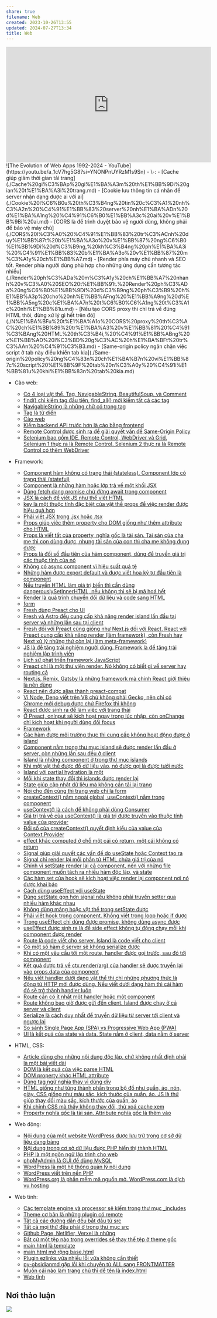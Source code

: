 ```yaml
---
share: true
filename: Web
created: 2023-10-26T13:55
updated: 2024-07-27T13:34
title: Web
---
```

<iframe width="560" height="315" src="https://www.youtube.com/embed/JoXcxgs99bg?si=wWTRFwVis99Ey8Us" title="YouTube video player" frameborder="0" allow="accelerometer; autoplay; clipboard-write; encrypted-media; gyroscope; picture-in-picture; web-share" referrerpolicy="strict-origin-when-cross-origin" allowfullscreen></iframe>
![The Evolution of Web Apps 1992-2024 - YouTube](https://youtu.be/a_1cV7hg5G8?si=YNONPnUYRzM1s9Sn)
- \-: 
    - [Cache giúp giảm thời gian tải trang](./Cache%20gi%C3%BAp%20gi%E1%BA%A3m%20th%E1%BB%9Di%20gian%20t%E1%BA%A3i%20trang.md)
    - [Cookie lưu thông tin cá nhân để server nhận dạng được ai với ai](./Cookie%20l%C6%B0u%20th%C3%B4ng%20tin%20c%C3%A1%20nh%C3%A2n%20%C4%91%E1%BB%83%20server%20nh%E1%BA%ADn%20d%E1%BA%A1ng%20%C4%91%C6%B0%E1%BB%A3c%20ai%20v%E1%BB%9Bi%20ai.md)
    - [CORS là để trình duyệt bảo vệ người dùng, không phải để bảo vệ máy chủ](./CORS%20l%C3%A0%20%C4%91%E1%BB%83%20tr%C3%ACnh%20duy%E1%BB%87t%20b%E1%BA%A3o%20v%E1%BB%87%20ng%C6%B0%E1%BB%9Di%20d%C3%B9ng,%20kh%C3%B4ng%20ph%E1%BA%A3i%20%C4%91%E1%BB%83%20b%E1%BA%A3o%20v%E1%BB%87%20m%C3%A1y%20ch%E1%BB%A7.md)
    - [Render phía máy chủ nhanh và SEO tốt. Render phía người dùng phù hợp cho những ứng dụng cần tương tác nhiều](./Render%20ph%C3%ADa%20m%C3%A1y%20ch%E1%BB%A7%20nhanh%20v%C3%A0%20SEO%20t%E1%BB%91t.%20Render%20ph%C3%ADa%20ng%C6%B0%E1%BB%9Di%20d%C3%B9ng%20ph%C3%B9%20h%E1%BB%A3p%20cho%20nh%E1%BB%AFng%20%E1%BB%A9ng%20d%E1%BB%A5ng%20c%E1%BA%A7n%20t%C6%B0%C6%A1ng%20t%C3%A1c%20nhi%E1%BB%81u.md)
    - [Nếu tạo CORS proxy thì chỉ trả về đúng HTML thôi, đừng xử lý gì hết trên đó](./N%E1%BA%BFu%20t%E1%BA%A1o%20CORS%20proxy%20th%C3%AC%20ch%E1%BB%89%20tr%E1%BA%A3%20v%E1%BB%81%20%C4%91%C3%BAng%20HTML%20th%C3%B4i,%20%C4%91%E1%BB%ABng%20x%E1%BB%AD%20l%C3%BD%20g%C3%AC%20h%E1%BA%BFt%20tr%C3%AAn%20%C4%91%C3%B3.md)
    - [Same-origin policy ngăn chặn việc script ở tab này điều khiển tab kia](./Same-origin%20policy%20ng%C4%83n%20ch%E1%BA%B7n%20vi%E1%BB%87c%20script%20%E1%BB%9F%20tab%20n%C3%A0y%20%C4%91i%E1%BB%81u%20khi%E1%BB%83n%20tab%20kia.md)

- Cào web: 
    - [Có 4 loại vật thể. Tag, NavigableString, BeautifulSoup, và Comment](./C%C3%A0o%20web/BeautifulSoup/C%C3%B3%204%20lo%E1%BA%A1i%20v%E1%BA%ADt%20th%E1%BB%83.%20Tag,%20NavigableString,%20BeautifulSoup,%20v%C3%A0%20Comment.md)
    - [find() chỉ kiếm tag đầu tiên, find_all() mới kiếm tất cả các tag](./C%C3%A0o%20web/BeautifulSoup/find()%20ch%E1%BB%89%20ki%E1%BA%BFm%20tag%20%C4%91%E1%BA%A7u%20ti%C3%AAn,%20find_all()%20m%E1%BB%9Bi%20ki%E1%BA%BFm%20t%E1%BA%A5t%20c%E1%BA%A3%20c%C3%A1c%20tag.md)
    - [NavigableString là những chữ có trong tag](./C%C3%A0o%20web/BeautifulSoup/NavigableString%20l%C3%A0%20nh%E1%BB%AFng%20ch%E1%BB%AF%20c%C3%B3%20trong%20tag.md)
    - [Tag là từ điển](./C%C3%A0o%20web/BeautifulSoup/Tag%20l%C3%A0%20t%E1%BB%AB%20%C4%91i%E1%BB%83n.md)
    - [Cào web](./C%C3%A0o%20web/index.md)
    - [Kiếm backend API trước hơn là cào bằng frontend](./C%C3%A0o%20web/Ki%E1%BA%BFm%20backend%20API%20tr%C6%B0%E1%BB%9Bc%20h%C6%A1n%20l%C3%A0%20c%C3%A0o%20b%E1%BA%B1ng%20frontend.md)
    - [Remote Control được sinh ra để giải quyết vấn đề Same-Origin Policy](./C%C3%A0o%20web/Selenium/Remote%20Control%20%C4%91%C6%B0%E1%BB%A3c%20sinh%20ra%20%C4%91%E1%BB%83%20gi%E1%BA%A3i%20quy%E1%BA%BFt%20v%E1%BA%A5n%20%C4%91%E1%BB%81%20Same-Origin%20Policy.md)
    - [Selenium bao gồm IDE, Remote Control, WebDriver và Grid. Selenium 1 thực ra là Remote Control. Selenium 2 thực ra là Remote Control có thêm WebDriver](./C%C3%A0o%20web/Selenium/Selenium%20bao%20g%E1%BB%93m%20IDE,%20Remote%20Control,%20WebDriver%20v%C3%A0%20Grid.%20Selenium%201%20th%E1%BB%B1c%20ra%20l%C3%A0%20Remote%20Control.%20Selenium%202%20th%E1%BB%B1c%20ra%20l%C3%A0%20Remote%20Control%20c%C3%B3%20th%C3%AAm%20WebDriver.md)

- Framework: 
    - [Component hàm không có trạng thái (stateless). Component lớp có trạng thái (stateful)](./Framework/Component,%20render,%20JSX/Component%20h%C3%A0m%20kh%C3%B4ng%20c%C3%B3%20tr%E1%BA%A1ng%20th%C3%A1i%20(stateless).%20Component%20l%E1%BB%9Bp%20c%C3%B3%20tr%E1%BA%A1ng%20th%C3%A1i%20(stateful).md)
    - [Component là những hàm hoặc lớp trả về một khối JSX](./Framework/Component,%20render,%20JSX/Component%20l%C3%A0%20nh%E1%BB%AFng%20h%C3%A0m%20ho%E1%BA%B7c%20l%E1%BB%9Bp%20tr%E1%BA%A3%20v%E1%BB%81%20m%E1%BB%99t%20kh%E1%BB%91i%20JSX.md)
    - [Dùng fetch dạng promise chứ đừng await trong component](./Framework/Component,%20render,%20JSX/D%C3%B9ng%20fetch%20d%E1%BA%A1ng%20promise%20ch%E1%BB%A9%20%C4%91%E1%BB%ABng%20await%20trong%20component.md)
    - [JSX là cách để viết JS như thể viết HTML](./Framework/Component,%20render,%20JSX/JSX,%20props/JSX%20l%C3%A0%20c%C3%A1ch%20%C4%91%E1%BB%83%20vi%E1%BA%BFt%20JS%20nh%C6%B0%20th%E1%BB%83%20vi%E1%BA%BFt%20HTML.md)
    - [key là một thuộc tính đặc biệt của vật thể props để việc render được hiệu quả hơn](./Framework/Component,%20render,%20JSX/JSX,%20props/key%20l%C3%A0%20m%E1%BB%99t%20thu%E1%BB%99c%20t%C3%ADnh%20%C4%91%E1%BA%B7c%20bi%E1%BB%87t%20c%E1%BB%A7a%20v%E1%BA%ADt%20th%E1%BB%83%20props%20%C4%91%E1%BB%83%20vi%E1%BB%87c%20render%20%C4%91%C6%B0%E1%BB%A3c%20hi%E1%BB%87u%20qu%E1%BA%A3%20h%C6%A1n.md)
    - [Phải viết JSX trong .jsx hoặc .tsx](./Framework/Component,%20render,%20JSX/JSX,%20props/Ph%E1%BA%A3i%20vi%E1%BA%BFt%20JSX%20trong%20.jsx%20ho%E1%BA%B7c%20.tsx)
    - [Props giúp việc thêm property cho DOM giống như thêm attribute cho HTML](./Framework/Component,%20render,%20JSX/JSX,%20props/Props%20gi%C3%BAp%20vi%E1%BB%87c%20th%C3%AAm%20property%20cho%20DOM%20gi%E1%BB%91ng%20nh%C6%B0%20th%C3%AAm%20attribute%20cho%20HTML.md)
    - [Props là viết tắt của property, nghĩa gốc là tài sản. Tài sản của cha mẹ thì con dùng được, nhưng tài sản của con thì cha mẹ không đụng được](./Framework/Component,%20render,%20JSX/JSX,%20props/Props%20l%C3%A0%20vi%E1%BA%BFt%20t%E1%BA%AFt%20c%E1%BB%A7a%20property,%20ngh%C4%A9a%20g%E1%BB%91c%20l%C3%A0%20t%C3%A0i%20s%E1%BA%A3n.%20T%C3%A0i%20s%E1%BA%A3n%20c%E1%BB%A7a%20cha%20m%E1%BA%B9%20th%C3%AC%20con%20d%C3%B9ng%20%C4%91%C6%B0%E1%BB%A3c,%20nh%C6%B0ng%20t%C3%A0i%20s%E1%BA%A3n%20c%E1%BB%A7a%20con%20th%C3%AC%20cha%20m%E1%BA%B9%20kh%C3%B4ng%20%C4%91%E1%BB%A5ng%20%C4%91%C6%B0%E1%BB%A3c.md)
    - [Props là đối số đầu tiên của hàm component, dùng để truyền giá trị các thuộc tính của nó](./Framework/Component,%20render,%20JSX/JSX,%20props/Props%20l%C3%A0%20%C4%91%E1%BB%91i%20s%E1%BB%91%20%C4%91%E1%BA%A7u%20ti%C3%AAn%20c%E1%BB%A7a%20h%C3%A0m%20component,%20d%C3%B9ng%20%C4%91%E1%BB%83%20truy%E1%BB%81n%20gi%C3%A1%20tr%E1%BB%8B%20c%C3%A1c%20thu%E1%BB%99c%20t%C3%ADnh%20c%E1%BB%A7a%20n%C3%B3.md)
    - [Không có async component vì hiệu suất quá tệ](./Framework/Component,%20render,%20JSX/Kh%C3%B4ng%20c%C3%B3%20async%20component%20v%C3%AC%20hi%E1%BB%87u%20su%E1%BA%A5t%20qu%C3%A1%20t%E1%BB%87.md)
    - [Những hàm được export default và được viết hoa ký tự đầu tiên là component](./Framework/Component,%20render,%20JSX/Nh%E1%BB%AFng%20h%C3%A0m%20%C4%91%C6%B0%E1%BB%A3c%20export%20default%20v%C3%A0%20%C4%91%C6%B0%E1%BB%A3c%20vi%E1%BA%BFt%20hoa%20k%C3%BD%20t%E1%BB%B1%20%C4%91%E1%BA%A7u%20ti%C3%AAn%20l%C3%A0%20component.md)
    - [Nếu truyền HTML làm giá trị biến thì cần dùng dangerouslySetInnerHTML, nếu không thì sẽ bị mã hoá hết](./Framework/Component,%20render,%20JSX/N%E1%BA%BFu%20truy%E1%BB%81n%20HTML%20l%C3%A0m%20gi%C3%A1%20tr%E1%BB%8B%20bi%E1%BA%BFn%20th%C3%AC%20c%E1%BA%A7n%20d%C3%B9ng%20dangerouslySetInnerHTML,%20n%E1%BA%BFu%20kh%C3%B4ng%20th%C3%AC%20s%E1%BA%BD%20b%E1%BB%8B%20m%C3%A3%20ho%C3%A1%20h%E1%BA%BFt.md)
    - [Render là quá trình chuyển đổi dữ liệu và code sang HTML](./Framework/Component,%20render,%20JSX/Render%20l%C3%A0%20qu%C3%A1%20tr%C3%ACnh%20chuy%E1%BB%83n%20%C4%91%E1%BB%95i%20d%E1%BB%AF%20li%E1%BB%87u%20v%C3%A0%20code%20sang%20HTML.md)
    - [form](./Framework/Fresh,%20Preact,%20React/form.md)
    - [Fresh dùng Preact cho UI](./Framework/Fresh,%20Preact,%20React/Fresh%20d%C3%B9ng%20Preact%20cho%20UI.md)
    - [Fresh và Astro đều cung cấp khả năng render island lần đầu tại server và những lần sau tại client](./Framework/Fresh,%20Preact,%20React/Fresh%20v%C3%A0%20Astro%20%C4%91%E1%BB%81u%20cung%20c%E1%BA%A5p%20kh%E1%BA%A3%20n%C4%83ng%20render%20island%20l%E1%BA%A7n%20%C4%91%E1%BA%A7u%20t%E1%BA%A1i%20server%20v%C3%A0%20nh%E1%BB%AFng%20l%E1%BA%A7n%20sau%20t%E1%BA%A1i%20client.md)
    - [Fresh đối với Preact cũng giống như Next.js đối với React. React với Preact cung cấp khả năng render (làm framework), còn Fresh hay Next xử lý những thứ còn lại (làm meta-framework)](./Framework/Fresh,%20Preact,%20React/Fresh%20%C4%91%E1%BB%91i%20v%E1%BB%9Bi%20Preact%20c%C5%A9ng%20gi%E1%BB%91ng%20nh%C6%B0%20Next.js%20%C4%91%E1%BB%91i%20v%E1%BB%9Bi%20React.%20React%20v%E1%BB%9Bi%20Preact%20cung%20c%E1%BA%A5p%20kh%E1%BA%A3%20n%C4%83ng%20render%20(l%C3%A0m%20framework),%20c%C3%B2n%20Fresh%20hay%20Next%20x%E1%BB%AD%20l%C3%BD%20nh%E1%BB%AFng%20th%E1%BB%A9%20c%C3%B2n%20l%E1%BA%A1i%20(l%C3%A0m%20meta-framework).md)
    - [JS là để tăng trải nghiệm người dùng. Framework là để tăng trải nghiệm lập trình viên](./Framework/Fresh,%20Preact,%20React/JS%20l%C3%A0%20%C4%91%E1%BB%83%20t%C4%83ng%20tr%E1%BA%A3i%20nghi%E1%BB%87m%20ng%C6%B0%E1%BB%9Di%20d%C3%B9ng.%20Framework%20l%C3%A0%20%C4%91%E1%BB%83%20t%C4%83ng%20tr%E1%BA%A3i%20nghi%E1%BB%87m%20l%E1%BA%ADp%20tr%C3%ACnh%20vi%C3%AAn.md)
    - [Lịch sử phát triển framework JavaScript](./Framework/Fresh,%20Preact,%20React/L%E1%BB%8Bch%20s%E1%BB%AD%20ph%C3%A1t%20tri%E1%BB%83n%20framework%20JavaScript.md)
    - [Preact chỉ là một thư viện render. Nó không có biết gì về server hay routing cả](./Framework/Fresh,%20Preact,%20React/Preact%20ch%E1%BB%89%20l%C3%A0%20m%E1%BB%99t%20th%C6%B0%20vi%E1%BB%87n%20render.%20N%C3%B3%20kh%C3%B4ng%20c%C3%B3%20bi%E1%BA%BFt%20g%C3%AC%20v%E1%BB%81%20server%20hay%20routing%20c%E1%BA%A3.md)
    - [Next.js, Remix, Gatsby là những framework mà chính React giới thiệu là nên dùng](./Framework/Fresh,%20Preact,%20React/Next.js,%20Remix,%20Gatsby%20l%C3%A0%20nh%E1%BB%AFng%20framework%20m%C3%A0%20ch%C3%ADnh%20React%20gi%E1%BB%9Bi%20thi%E1%BB%87u%20l%C3%A0%20n%C3%AAn%20d%C3%B9ng.md)
    - [React nên được alias thành preact-compat](./Framework/Fresh,%20Preact,%20React/React%20n%C3%AAn%20%C4%91%C6%B0%E1%BB%A3c%20alias%20th%C3%A0nh%20preact-compat.md)
    - [Vì Node, Deno viết trên V8 chứ không phải Gecko, nên chỉ có Chrome mới debug được chứ Firefox thì không](./Framework/Fresh,%20Preact,%20React/V%C3%AC%20Node,%20Deno%20vi%E1%BA%BFt%20tr%C3%AAn%20V8%20ch%E1%BB%A9%20kh%C3%B4ng%20ph%E1%BA%A3i%20Gecko,%20n%C3%AAn%20ch%E1%BB%89%20c%C3%B3%20Chrome%20m%E1%BB%9Bi%20debug%20%C4%91%C6%B0%E1%BB%A3c%20ch%E1%BB%A9%20Firefox%20th%C3%AC%20kh%C3%B4ng.md)
    - [React được sinh ra để làm việc với trạng thái](./Framework/Fresh,%20Preact,%20React/React%20%C4%91%C6%B0%E1%BB%A3c%20sinh%20ra%20%C4%91%E1%BB%83%20l%C3%A0m%20vi%E1%BB%87c%20v%E1%BB%9Bi%20tr%E1%BA%A1ng%20th%C3%A1i.md)
    - [Ở Preact, onInput sẽ kích hoạt ngay trong lúc nhập, còn onChange chỉ kích hoạt khi người dùng đổi focus](./Framework/Fresh,%20Preact,%20React/%E1%BB%9E%20Preact,%20onInput%20s%E1%BA%BD%20k%C3%ADch%20ho%E1%BA%A1t%20ngay%20trong%20l%C3%BAc%20nh%E1%BA%ADp,%20c%C3%B2n%20onChange%20ch%E1%BB%89%20k%C3%ADch%20ho%E1%BA%A1t%20khi%20ng%C6%B0%E1%BB%9Di%20d%C3%B9ng%20%C4%91%E1%BB%95i%20focus.md)
    - [Framework](./Framework/index.md)
    - [Các hàm được môi trường thực thi cung cấp không hoạt động được ở island](./Framework/Island,%20state/C%C3%A1c%20h%C3%A0m%20%C4%91%C6%B0%E1%BB%A3c%20m%C3%B4i%20tr%C6%B0%E1%BB%9Dng%20th%E1%BB%B1c%20thi%20cung%20c%E1%BA%A5p%20kh%C3%B4ng%20ho%E1%BA%A1t%20%C4%91%E1%BB%99ng%20%C4%91%C6%B0%E1%BB%A3c%20%E1%BB%9F%20island.md)
    - [Component nằm trong thư mục island sẽ được render lần đầu ở server, còn những lần sau đều ở client](./Framework/Island,%20state/Component%20n%E1%BA%B1m%20trong%20th%C6%B0%20m%E1%BB%A5c%20island%20s%E1%BA%BD%20%C4%91%C6%B0%E1%BB%A3c%20render%20l%E1%BA%A7n%20%C4%91%E1%BA%A7u%20%E1%BB%9F%20server,%20c%C3%B2n%20nh%E1%BB%AFng%20l%E1%BA%A7n%20sau%20%C4%91%E1%BB%81u%20%E1%BB%9F%20client.md)
    - [Island là những component ở trong thư mục islands](./Framework/Island,%20state/Island%20l%C3%A0%20nh%E1%BB%AFng%20component%20%E1%BB%9F%20trong%20th%C6%B0%20m%E1%BB%A5c%20islands.md)
    - [Khi một vật thể được đổ dữ liệu vào, nó được gọi là được tưới nước](./Framework/Island,%20state/Khi%20m%E1%BB%99t%20v%E1%BA%ADt%20th%E1%BB%83%20%C4%91%C6%B0%E1%BB%A3c%20%C4%91%E1%BB%95%20d%E1%BB%AF%20li%E1%BB%87u%20v%C3%A0o,%20n%C3%B3%20%C4%91%C6%B0%E1%BB%A3c%20g%E1%BB%8Di%20l%C3%A0%20%C4%91%C6%B0%E1%BB%A3c%20t%C6%B0%E1%BB%9Bi%20n%C6%B0%E1%BB%9Bc.md)
    - [Island với partial hydration là một](./Framework/Island,%20state/Island%20v%E1%BB%9Bi%20partial%20hydration%20l%C3%A0%20m%E1%BB%99t.md)
    - [Mỗi khi state thay đổi thì islands được render lại](./Framework/Island,%20state/M%E1%BB%97i%20khi%20state%20thay%20%C4%91%E1%BB%95i%20th%C3%AC%20islands%20%C4%91%C6%B0%E1%BB%A3c%20render%20l%E1%BA%A1i.md)
    - [State giúp cập nhật dữ liệu mà không cần tải lại trang](./Framework/Island,%20state/State%20gi%C3%BAp%20c%E1%BA%ADp%20nh%E1%BA%ADt%20d%E1%BB%AF%20li%E1%BB%87u%20m%C3%A0%20kh%C3%B4ng%20c%E1%BA%A7n%20t%E1%BA%A3i%20l%E1%BA%A1i%20trang.md)
    - [Nói cho đến cùng thì trang web chỉ là form](./Framework/N%C3%B3i%20cho%20%C4%91%E1%BA%BFn%20c%C3%B9ng%20th%C3%AC%20trang%20web%20ch%E1%BB%89%20l%C3%A0%20form.md)
    - [createContext() nằm ngoài global, useContext() nằm trong component](./Framework/Qu%E1%BA%A3n%20l%C3%BD%20state/Context/createContext()%20n%E1%BA%B1m%20ngo%C3%A0i%20global,%20useContext()%20n%E1%BA%B1m%20trong%20component.md)
    - [useContext() là cách để không phải dùng Consumer](./Framework/Qu%E1%BA%A3n%20l%C3%BD%20state/Context/useContext()%20l%C3%A0%20c%C3%A1ch%20%C4%91%E1%BB%83%20kh%C3%B4ng%20ph%E1%BA%A3i%20d%C3%B9ng%20Consumer.md)
    - [Giá trị trả về của useContext() là giá trị được truyền vào thuộc tính value của provider](./Framework/Qu%E1%BA%A3n%20l%C3%BD%20state/Context/Gi%C3%A1%20tr%E1%BB%8B%20tr%E1%BA%A3%20v%E1%BB%81%20c%E1%BB%A7a%20useContext()%20l%C3%A0%20gi%C3%A1%20tr%E1%BB%8B%20%C4%91%C6%B0%E1%BB%A3c%20truy%E1%BB%81n%20v%C3%A0o%20thu%E1%BB%99c%20t%C3%ADnh%20value%20c%E1%BB%A7a%20provider.md)
    - [Đối số của createContext() quyết định kiểu của value của Context.Provider](./Framework/Qu%E1%BA%A3n%20l%C3%BD%20state/Context/%C4%90%E1%BB%91i%20s%E1%BB%91%20c%E1%BB%A7a%20createContext()%20quy%E1%BA%BFt%20%C4%91%E1%BB%8Bnh%20ki%E1%BB%83u%20c%E1%BB%A7a%20value%20c%E1%BB%A7a%20Context.Provider.md)
    - [effect khác computed ở chỗ một cái có return, một cái không có return](./Framework/Qu%E1%BA%A3n%20l%C3%BD%20state/Signal/effect%20kh%C3%A1c%20computed%20%E1%BB%9F%20ch%E1%BB%97%20m%E1%BB%99t%20c%C3%A1i%20c%C3%B3%20return,%20m%E1%BB%99t%20c%C3%A1i%20kh%C3%B4ng%20c%C3%B3%20return.md)
    - [Signal giúp giải quyết các vấn đề do useState hoặc Context tạo ra](./Framework/Qu%E1%BA%A3n%20l%C3%BD%20state/Signal/Signal%20gi%C3%BAp%20gi%E1%BA%A3i%20quy%E1%BA%BFt%20c%C3%A1c%20v%E1%BA%A5n%20%C4%91%E1%BB%81%20do%20useState%20ho%E1%BA%B7c%20Context%20t%E1%BA%A1o%20ra.md)
    - [Signal chỉ render lại mỗi phần tử HTML chứa giá trị của nó](./Framework/Qu%E1%BA%A3n%20l%C3%BD%20state/Signal/Signal%20ch%E1%BB%89%20render%20l%E1%BA%A1i%20m%E1%BB%97i%20ph%E1%BA%A7n%20t%E1%BB%AD%20HTML%20ch%E1%BB%A9a%20gi%C3%A1%20tr%E1%BB%8B%20c%E1%BB%A7a%20n%C3%B3.md)
    - [Chính vì setState render lại cả component, nên với những file component muốn tách ra nhiều hàm độc lập, và state](./Framework/Qu%E1%BA%A3n%20l%C3%BD%20state/Hook/Ch%C3%ADnh%20v%C3%AC%20setState%20render%20l%E1%BA%A1i%20c%E1%BA%A3%20component,%20n%C3%AAn%20v%E1%BB%9Bi%20nh%E1%BB%AFng%20file%20component%20mu%E1%BB%91n%20t%C3%A1ch%20ra%20nhi%E1%BB%81u%20h%C3%A0m%20%C4%91%E1%BB%99c%20l%E1%BA%ADp,%20v%C3%A0%20state.md)
    - [Các hàm set của hook sẽ kích hoạt việc render lại component nơi nó được khai báo](./Framework/Qu%E1%BA%A3n%20l%C3%BD%20state/Hook/C%C3%A1c%20h%C3%A0m%20set%20c%E1%BB%A7a%20hook%20s%E1%BA%BD%20k%C3%ADch%20ho%E1%BA%A1t%20vi%E1%BB%87c%20render%20l%E1%BA%A1i%20component%20n%C6%A1i%20n%C3%B3%20%C4%91%C6%B0%E1%BB%A3c%20khai%20b%C3%A1o.md)
    - [Cách dùng useEffect với useState](./Framework/Qu%E1%BA%A3n%20l%C3%BD%20state/Hook/C%C3%A1ch%20d%C3%B9ng%20useEffect%20v%E1%BB%9Bi%20useState.md)
    - [Dùng setState gọn hơn signal nếu không phải truyền setter qua nhiều hàm khác nhau](./Framework/Qu%E1%BA%A3n%20l%C3%BD%20state/Hook/D%C3%B9ng%20setState%20g%E1%BB%8Dn%20h%C6%A1n%20signal%20n%E1%BA%BFu%20kh%C3%B4ng%20ph%E1%BA%A3i%20truy%E1%BB%81n%20setter%20qua%20nhi%E1%BB%81u%20h%C3%A0m%20kh%C3%A1c%20nhau.md)
    - [Không dùng mảng hoặc vật thể trong setState được](./Framework/Qu%E1%BA%A3n%20l%C3%BD%20state/Hook/Kh%C3%B4ng%20d%C3%B9ng%20m%E1%BA%A3ng%20ho%E1%BA%B7c%20v%E1%BA%ADt%20th%E1%BB%83%20trong%20setState%20%C4%91%C6%B0%E1%BB%A3c.md)
    - [Phải viết hook trong component. Không viết trong loop hoặc if được](./Framework/Qu%E1%BA%A3n%20l%C3%BD%20state/Hook/Ph%E1%BA%A3i%20vi%E1%BA%BFt%20hook%20trong%20component.%20Kh%C3%B4ng%20vi%E1%BA%BFt%20trong%20loop%20ho%E1%BA%B7c%20if%20%C4%91%C6%B0%E1%BB%A3c.md)
    - [Trong useEffect chỉ dùng được promise, không dùng async được](./Framework/Qu%E1%BA%A3n%20l%C3%BD%20state/Hook/Trong%20useEffect%20ch%E1%BB%89%20d%C3%B9ng%20%C4%91%C6%B0%E1%BB%A3c%20promise,%20kh%C3%B4ng%20d%C3%B9ng%20async%20%C4%91%C6%B0%E1%BB%A3c.md)
    - [useEffect được sinh ra là để side effect không tự động chạy mỗi khi component được render](./Framework/Qu%E1%BA%A3n%20l%C3%BD%20state/Hook/useEffect%20%C4%91%C6%B0%E1%BB%A3c%20sinh%20ra%20l%C3%A0%20%C4%91%E1%BB%83%20side%20effect%20kh%C3%B4ng%20t%E1%BB%B1%20%C4%91%E1%BB%99ng%20ch%E1%BA%A1y%20m%E1%BB%97i%20khi%20component%20%C4%91%C6%B0%E1%BB%A3c%20render.md)
    - [Route là code viết cho server. Island là code viết cho client](./Framework/Route%20l%C3%A0%20code%20vi%E1%BA%BFt%20cho%20server.%20Island%20l%C3%A0%20code%20vi%E1%BA%BFt%20cho%20client.md)
    - [Có một số hàm ở server sẽ không serialize được](./Framework/Route,%20handler/C%C3%B3%20m%E1%BB%99t%20s%E1%BB%91%20h%C3%A0m%20%E1%BB%9F%20server%20s%E1%BA%BD%20kh%C3%B4ng%20serialize%20%C4%91%C6%B0%E1%BB%A3c.md)
    - [Khi có một yêu cầu tới một route, handler được gọi trước, sau đó tới component](./Framework/Route,%20handler/Khi%20c%C3%B3%20m%E1%BB%99t%20y%C3%AAu%20c%E1%BA%A7u%20t%E1%BB%9Bi%20m%E1%BB%99t%20route,%20handler%20%C4%91%C6%B0%E1%BB%A3c%20g%E1%BB%8Di%20tr%C6%B0%E1%BB%9Bc,%20sau%20%C4%91%C3%B3%20t%E1%BB%9Bi%20component.md)
    - [Kết quả được trả về ctx.render(arg) của handler sẽ được truyền lại vào props.data của component](./Framework/Route,%20handler/K%E1%BA%BFt%20qu%E1%BA%A3%20%C4%91%C6%B0%E1%BB%A3c%20tr%E1%BA%A3%20v%E1%BB%81%20ctx.render(arg)%20c%E1%BB%A7a%20handler%20s%E1%BA%BD%20%C4%91%C6%B0%E1%BB%A3c%20truy%E1%BB%81n%20l%E1%BA%A1i%20v%C3%A0o%20props.data%20c%E1%BB%A7a%20component.md)
    - [Nếu viết handler dưới dạng vật thể thì chỉ những phương thức là động từ HTTP mới được dùng. Nếu viết dưới dạng hàm thì cái hàm đó sẽ trở thành handler luôn](./Framework/Route,%20handler/N%E1%BA%BFu%20vi%E1%BA%BFt%20handler%20d%C6%B0%E1%BB%9Bi%20d%E1%BA%A1ng%20v%E1%BA%ADt%20th%E1%BB%83%20th%C3%AC%20ch%E1%BB%89%20nh%E1%BB%AFng%20ph%C6%B0%C6%A1ng%20th%E1%BB%A9c%20l%C3%A0%20%C4%91%E1%BB%99ng%20t%E1%BB%AB%20HTTP%20m%E1%BB%9Bi%20%C4%91%C6%B0%E1%BB%A3c%20d%C3%B9ng.%20N%E1%BA%BFu%20vi%E1%BA%BFt%20d%C6%B0%E1%BB%9Bi%20d%E1%BA%A1ng%20h%C3%A0m%20th%C3%AC%20c%C3%A1i%20h%C3%A0m%20%C4%91%C3%B3%20s%E1%BA%BD%20tr%E1%BB%9F%20th%C3%A0nh%20handler%20lu%C3%B4n.md)
    - [Route cần có ít nhất một handler hoặc một component](./Framework/Route,%20handler/Route%20c%E1%BA%A7n%20c%C3%B3%20%C3%ADt%20nh%E1%BA%A5t%20m%E1%BB%99t%20handler%20ho%E1%BA%B7c%20m%E1%BB%99t%20component.md)
    - [Route không bao giờ được gửi đến client. Island được chạy ở cả server và client](./Framework/Route,%20handler/Route%20kh%C3%B4ng%20bao%20gi%E1%BB%9D%20%C4%91%C6%B0%E1%BB%A3c%20g%E1%BB%ADi%20%C4%91%E1%BA%BFn%20client.%20Island%20%C4%91%C6%B0%E1%BB%A3c%20ch%E1%BA%A1y%20%E1%BB%9F%20c%E1%BA%A3%20server%20v%C3%A0%20client.md)
    - [Serialize là cách duy nhất để truyền dữ liệu từ server tới client và ngược lại](./Framework/Route,%20handler/Serialize%20l%C3%A0%20c%C3%A1ch%20duy%20nh%E1%BA%A5t%20%C4%91%E1%BB%83%20truy%E1%BB%81n%20d%E1%BB%AF%20li%E1%BB%87u%20t%E1%BB%AB%20server%20t%E1%BB%9Bi%20client%20v%C3%A0%20ng%C6%B0%E1%BB%A3c%20l%E1%BA%A1i.md)
    - [So sánh Single Page App (SPA) vs Progressive Web App (PWA)](./Framework/So%20s%C3%A1nh%20Single%20Page%20App%20(SPA)%20vs%20Progressive%20Web%20App%20(PWA).md)
    - [UI là kết quả của state và data. State nằm ở client, data nằm ở server](./Framework/UI%20l%C3%A0%20k%E1%BA%BFt%20qu%E1%BA%A3%20c%E1%BB%A7a%20state%20v%C3%A0%20data.%20State%20n%E1%BA%B1m%20%E1%BB%9F%20client,%20data%20n%E1%BA%B1m%20%E1%BB%9F%20server.md)

- HTML, CSS: 
    - [Article dùng cho những nội dung độc lập, chứ không nhất định phải là một bài viết dài](./HTML,%20CSS/Article%20d%C3%B9ng%20cho%20nh%E1%BB%AFng%20n%E1%BB%99i%20dung%20%C4%91%E1%BB%99c%20l%E1%BA%ADp,%20ch%E1%BB%A9%20kh%C3%B4ng%20nh%E1%BA%A5t%20%C4%91%E1%BB%8Bnh%20ph%E1%BA%A3i%20l%C3%A0%20m%E1%BB%99t%20b%C3%A0i%20vi%E1%BA%BFt%20d%C3%A0i.md)
    - [DOM là kết quả của việc parse HTML](./HTML,%20CSS/DOM%20l%C3%A0%20k%E1%BA%BFt%20qu%E1%BA%A3%20c%E1%BB%A7a%20vi%E1%BB%87c%20parse%20HTML.md)
    - [DOM property khác HTML attribute](./HTML,%20CSS/DOM%20property%20kh%C3%A1c%20HTML%20attribute.md)
    - [Dùng tag ngữ nghĩa thay vì dùng div](./HTML,%20CSS/D%C3%B9ng%20tag%20ng%E1%BB%AF%20ngh%C4%A9a%20thay%20v%C3%AC%20d%C3%B9ng%20div.md)
    - [HTML giống như từng thành phần trong bộ đồ như quần, áo, nón, giày. CSS giống như màu sắc, kích thước của quần, áo. JS là thứ giúp thay đổi màu sắc, kích thước của quần, áo](./HTML,%20CSS/HTML%20gi%E1%BB%91ng%20nh%C6%B0%20t%E1%BB%ABng%20th%C3%A0nh%20ph%E1%BA%A7n%20trong%20b%E1%BB%99%20%C4%91%E1%BB%93%20nh%C6%B0%20qu%E1%BA%A7n,%20%C3%A1o,%20n%C3%B3n,%20gi%C3%A0y.%20CSS%20gi%E1%BB%91ng%20nh%C6%B0%20m%C3%A0u%20s%E1%BA%AFc,%20k%C3%ADch%20th%C6%B0%E1%BB%9Bc%20c%E1%BB%A7a%20qu%E1%BA%A7n,%20%C3%A1o.%20JS%20l%C3%A0%20th%E1%BB%A9%20gi%C3%BAp%20thay%20%C4%91%E1%BB%95i%20m%C3%A0u%20s%E1%BA%AFc,%20k%C3%ADch%20th%C6%B0%E1%BB%9Bc%20c%E1%BB%A7a%20qu%E1%BA%A7n,%20%C3%A1o.md)
    - [Khi chỉnh CSS mà thấy không thay đổi, thử xoá cache xem](./HTML,%20CSS/Khi%20ch%E1%BB%89nh%20CSS%20m%C3%A0%20th%E1%BA%A5y%20kh%C3%B4ng%20thay%20%C4%91%E1%BB%95i,%20th%E1%BB%AD%20xo%C3%A1%20cache%20xem.md)
    - [Property nghĩa gốc là tài sản. Attribute nghĩa gốc là thêm vào](./HTML,%20CSS/Property%20ngh%C4%A9a%20g%E1%BB%91c%20l%C3%A0%20t%C3%A0i%20s%E1%BA%A3n.%20Attribute%20ngh%C4%A9a%20g%E1%BB%91c%20l%C3%A0%20th%C3%AAm%20v%C3%A0o.md)

- Web động: 
    - [Nội dung của một website WordPress được lưu trữ trong cơ sở dữ liệu dạng bảng](./Web%20%C4%91%E1%BB%99ng/N%E1%BB%99i%20dung%20c%E1%BB%A7a%20m%E1%BB%99t%20website%20WordPress%20%C4%91%C6%B0%E1%BB%A3c%20l%C6%B0u%20tr%E1%BB%AF%20trong%20c%C6%A1%20s%E1%BB%9F%20d%E1%BB%AF%20li%E1%BB%87u%20d%E1%BA%A1ng%20b%E1%BA%A3ng.md)
    - [Nội dung trong cơ sở dữ liệu được PHP hiển thị thành HTML](./Web%20%C4%91%E1%BB%99ng/N%E1%BB%99i%20dung%20trong%20c%C6%A1%20s%E1%BB%9F%20d%E1%BB%AF%20li%E1%BB%87u%20%C4%91%C6%B0%E1%BB%A3c%20PHP%20hi%E1%BB%83n%20th%E1%BB%8B%20th%C3%A0nh%20HTML.md)
    - [PHP là một ngôn ngữ lập trình cho web](./Web%20%C4%91%E1%BB%99ng/PHP%20l%C3%A0%20m%E1%BB%99t%20ng%C3%B4n%20ng%E1%BB%AF%20l%E1%BA%ADp%20tr%C3%ACnh%20cho%20web.md)
    - [phpMyAdmin là GUI để dùng MySQL](./Web%20%C4%91%E1%BB%99ng/phpMyAdmin%20l%C3%A0%20GUI%20%C4%91%E1%BB%83%20d%C3%B9ng%20MySQL.md)
    - [WordPress là một hệ thống quản lý nội dung](./Web%20%C4%91%E1%BB%99ng/WordPress/WordPress%20l%C3%A0%20m%E1%BB%99t%20h%E1%BB%87%20th%E1%BB%91ng%20qu%E1%BA%A3n%20l%C3%BD%20n%E1%BB%99i%20dung.md)
    - [WordPress viết trên nền PHP](./Web%20%C4%91%E1%BB%99ng/WordPress/WordPress%20vi%E1%BA%BFt%20tr%C3%AAn%20n%E1%BB%81n%20PHP.md)
    - [WordPress.org là phần mềm mã nguồn mở. WordPress.com là dịch vụ hosting](./Web%20%C4%91%E1%BB%99ng/WordPress/WordPress.org%20l%C3%A0%20ph%E1%BA%A7n%20m%E1%BB%81m%20m%C3%A3%20ngu%E1%BB%93n%20m%E1%BB%9F.%20WordPress.com%20l%C3%A0%20d%E1%BB%8Bch%20v%E1%BB%A5%20hosting.md)

- Web tĩnh: 
    - [Các template engine và processor sẽ kiếm trong thư mục _includes](./Web%20t%C4%A9nh/Lume/C%C3%A1c%20template%20engine%20v%C3%A0%20processor%20s%E1%BA%BD%20ki%E1%BA%BFm%20trong%20th%C6%B0%20m%E1%BB%A5c%20_includes.md)
    - [Theme cơ bản là những plugin có remote](./Web%20t%C4%A9nh/Lume/Theme%20c%C6%A1%20b%E1%BA%A3n%20l%C3%A0%20nh%E1%BB%AFng%20plugin%20c%C3%B3%20remote.md)
    - [Tất cả các đường dẫn đều bắt đầu từ src](./Web%20t%C4%A9nh/Lume/T%E1%BA%A5t%20c%E1%BA%A3%20c%C3%A1c%20%C4%91%C6%B0%E1%BB%9Dng%20d%E1%BA%ABn%20%C4%91%E1%BB%81u%20b%E1%BA%AFt%20%C4%91%E1%BA%A7u%20t%E1%BB%AB%20src.md)
    - [Tất cả mọi thứ đều phải ở trong thư mục src](./Web%20t%C4%A9nh/Lume/T%E1%BA%A5t%20c%E1%BA%A3%20m%E1%BB%8Di%20th%E1%BB%A9%20%C4%91%E1%BB%81u%20ph%E1%BA%A3i%20%E1%BB%9F%20trong%20th%C6%B0%20m%E1%BB%A5c%20src.md)
    - [Github Page, Netlifier, Verxel là những](./Web%20t%C4%A9nh/Github%20Page,%20Netlifier,%20Verxel%20l%C3%A0%20nh%E1%BB%AFng.md)
    - [Bất cứ một tệp nào trong overrides sẽ thay thế tệp ở theme gốc](./Web%20t%C4%A9nh/MkDocs/B%E1%BA%A5t%20c%E1%BB%A9%20m%E1%BB%99t%20t%E1%BB%87p%20n%C3%A0o%20trong%20overrides%20s%E1%BA%BD%20thay%20th%E1%BA%BF%20t%E1%BB%87p%20%E1%BB%9F%20theme%20g%E1%BB%91c.md)
    - [main.html là template](./Web%20t%C4%A9nh/MkDocs/main.html%20l%C3%A0%20template.md)
    - [main.html mở rộng base.html](./Web%20t%C4%A9nh/MkDocs/main.html%20m%E1%BB%9F%20r%E1%BB%99ng%20base.html)
    - [Plugin ezlinks vừa nhiều lỗi vừa không cần thiết](./Web%20t%C4%A9nh/MkDocs/Obsidian%20Mkdocs%20Publisher/Plugin%20ezlinks%20v%E1%BB%ABa%20nhi%E1%BB%81u%20l%E1%BB%97i%20v%E1%BB%ABa%20kh%C3%B4ng%20c%E1%BA%A7n%20thi%E1%BA%BFt.md)
    - [py-obsidianmd gặp lỗi khi chuyển từ ALL sang FRONTMATTER](./Web%20t%C4%A9nh/MkDocs/Obsidian%20Mkdocs%20Publisher/py-obsidianmd%20g%E1%BA%B7p%20l%E1%BB%97i%20khi%20chuy%E1%BB%83n%20t%E1%BB%AB%20ALL%20sang%20FRONTMATTER.md)
    - [Muốn cái nào làm trang chủ thì để tên là index.html](./Web%20t%C4%A9nh/Mu%E1%BB%91n%20c%C3%A1i%20n%C3%A0o%20l%C3%A0m%20trang%20ch%E1%BB%A7%20th%C3%AC%20%C4%91%E1%BB%83%20t%C3%AAn%20l%C3%A0%20index.html)
    - [Web tĩnh](./Web%20t%C4%A9nh/index.md)



## Nơi thảo luận
![](https://i.imgur.com/4fq665i.png)